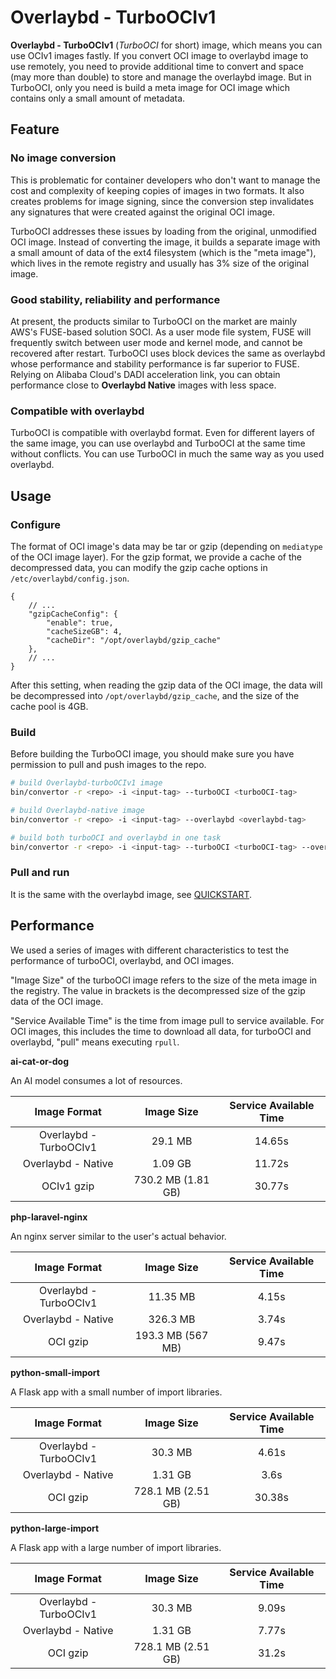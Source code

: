 # Overlaybd - TurboOCIv1

__Overlaybd - TurboOCIv1__ (_TurboOCI_ for short) image, which means you can use OCIv1 images fastly. If you convert OCI image to overlaybd image to use remotely, you need to provide additional time to convert and space (may more than double) to store and manage the overlaybd image. But in TurboOCI, only you need is build a meta image for OCI image which contains only a small amount of metadata.

## Feature

### No image conversion

This is problematic for container developers who don't want to manage the cost and complexity of keeping copies of images in two formats. It also creates problems for image signing, since the conversion step invalidates any signatures that were created against the original OCI image.

TurboOCI addresses these issues by loading from the original, unmodified OCI image. Instead of converting the image, it builds a separate image with a small amount of data of the ext4 filesystem (which is the "meta image"), which lives in the remote registry and usually has 3% size of the original image.

### Good stability, reliability and performance

At present, the products similar to TurboOCI on the market are mainly AWS's FUSE-based solution SOCI. As a user mode file system, FUSE will frequently switch between user mode and kernel mode, and cannot be recovered after restart. TurboOCI uses block devices the same as overlaybd whose performance and stability performance is far superior to FUSE. Relying on Alibaba Cloud's DADI acceleration link, you can obtain performance close to __Overlaybd Native__ images with less space.

### Compatible with overlaybd

TurboOCI is compatible with overlaybd format. Even for different layers of the same image, you can use overlaybd and TurboOCI at the same time without conflicts. You can use TurboOCI in much the same way as you used overlaybd.

## Usage

### Configure

The format of OCI image's data may be tar or gzip (depending on `mediatype` of the OCI image layer). For the gzip format, we provide a cache of the decompressed data, you can modify the gzip cache options in `/etc/overlaybd/config.json`.

```json
{
    // ...
    "gzipCacheConfig": {
        "enable": true,
        "cacheSizeGB": 4,
        "cacheDir": "/opt/overlaybd/gzip_cache"
    },
    // ...
}
```

After this setting, when reading the gzip data of the OCI image, the data will be decompressed into `/opt/overlaybd/gzip_cache`, and the size of the cache pool is 4GB.

### Build

Before building the TurboOCI image, you should make sure you have permission to pull and push images to the repo.

```bash
# build Overlaybd-turboOCIv1 image
bin/convertor -r <repo> -i <input-tag> --turboOCI <turboOCI-tag>

# build Overlaybd-native image
bin/convertor -r <repo> -i <input-tag> --overlaybd <overlaybd-tag>

# build both turboOCI and overlaybd in one task
bin/convertor -r <repo> -i <input-tag> --turboOCI <turboOCI-tag> --overlaybd <overlaybd-tag>
```

### Pull and run

It is the same with the overlaybd image, see [QUICKSTART](./QUICKSTART).

## Performance

We used a series of images with different characteristics to test the performance of turboOCI, overlaybd, and OCI images.

"Image Size" of the turboOCI image refers to the size of the meta image in the registry. The value in brackets is the decompressed size of the gzip data of the OCI image.

"Service Available Time" is the time from image pull to service available. For OCI images, this includes the time to download all data, for turboOCI and overlaybd, "pull" means executing `rpull`.


**ai-cat-or-dog**

An AI model consumes a lot of resources.

| **Image Format** | **Image Size** | **Service Available Time** |
| :----: | :----: | :----: |
| Overlaybd - TurboOCIv1 | 29.1 MB | 14.65s |
| Overlaybd - Native| 1.09 GB | 11.72s |
| OCIv1 gzip | 730.2 MB (1.81 GB) | 30.77s |


**php-laravel-nginx**

An nginx server similar to the user's actual behavior.

| **Image Format** | **Image Size** | **Service Available Time** |
| :----: | :----: | :----: |
| Overlaybd - TurboOCIv1 | 11.35 MB | 4.15s |
| Overlaybd - Native | 326.3 MB | 3.74s |
| OCI gzip | 193.3 MB (567 MB) | 9.47s |


**python-small-import**

A Flask app with a small number of import libraries.

| **Image Format** | **Image Size** | **Service Available Time** |
| :----: | :----: | :----: |
| Overlaybd - TurboOCIv1 | 30.3 MB | 4.61s |
| Overlaybd - Native | 1.31 GB | 3.6s |
| OCI gzip | 728.1 MB (2.51 GB) | 30.38s |

**python-large-import**

A Flask app with a large number of import libraries.

| **Image Format** | **Image Size** | **Service Available Time** |
| :----: | :----: | :----: |
| Overlaybd - TurboOCIv1 | 30.3 MB | 9.09s |
| Overlaybd - Native | 1.31 GB | 7.77s |
| OCI gzip | 728.1 MB (2.51 GB) | 31.2s |
